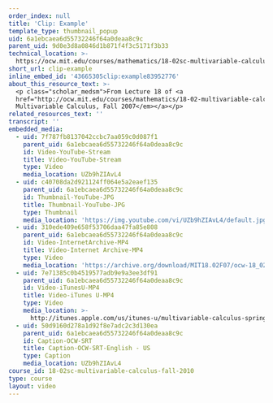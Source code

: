 ```yaml
---
order_index: null
title: 'Clip: Example'
template_type: thumbnail_popup
uid: 6a1ebcaea6d55732246f64a0deaa8c9c
parent_uid: 9d0e3d8a0846d1b871f4f3c5171f3b33
technical_location: >-
  https://ocw.mit.edu/courses/mathematics/18-02sc-multivariable-calculus-fall-2010/3.-double-integrals-and-line-integrals-in-the-plane/part-a-double-integrals/session-55-example/clip-example
short_url: clip-example
inline_embed_id: '43665305clip:example83952776'
about_this_resource_text: >-
  <p class="scholar_medsm">From Lecture 18 of <a
  href="http://ocw.mit.edu/courses/mathematics/18-02-multivariable-calculus-fall-2007/video-lectures/"><em>18.02
  Multivariable Calculus, Fall 2007</em></a></p>
related_resources_text: ''
transcript: ''
embedded_media:
  - uid: 7f787fb8137042ccbc7aa059c0d087f1
    parent_uid: 6a1ebcaea6d55732246f64a0deaa8c9c
    id: Video-YouTube-Stream
    title: Video-YouTube-Stream
    type: Video
    media_location: UZb9hZIAvL4
  - uid: c40708da2d921124ff064e5a2eaef135
    parent_uid: 6a1ebcaea6d55732246f64a0deaa8c9c
    id: Thumbnail-YouTube-JPG
    title: Thumbnail-YouTube-JPG
    type: Thumbnail
    media_location: 'https://img.youtube.com/vi/UZb9hZIAvL4/default.jpg'
  - uid: 310ede409e658f53706daa47fa85e808
    parent_uid: 6a1ebcaea6d55732246f64a0deaa8c9c
    id: Video-InternetArchive-MP4
    title: Video-Internet Archive-MP4
    type: Video
    media_location: 'https://archive.org/download/MIT18.02F07/ocw-18_02-f07-lec18_300k.mp4'
  - uid: 7e71385c0b4519577adb9e9a3ee3df91
    parent_uid: 6a1ebcaea6d55732246f64a0deaa8c9c
    id: Video-iTunesU-MP4
    title: Video-iTunes U-MP4
    type: Video
    media_location: >-
      http://itunes.apple.com/us/itunes-u/multivariable-calculus-spring/id354869122
  - uid: 50d9160d278a1d92f8e7adc2c3d130ea
    parent_uid: 6a1ebcaea6d55732246f64a0deaa8c9c
    id: Caption-OCW-SRT
    title: Caption-OCW-SRT-English - US
    type: Caption
    media_location: UZb9hZIAvL4
course_id: 18-02sc-multivariable-calculus-fall-2010
type: course
layout: video
---
```

